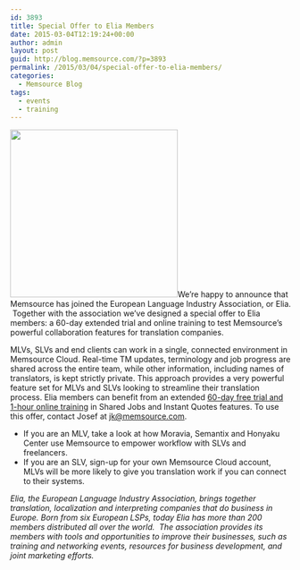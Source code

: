 ```yaml
---
id: 3893
title: Special Offer to Elia Members
date: 2015-03-04T12:19:24+00:00
author: admin
layout: post
guid: http://blog.memsource.com/?p=3893
permalink: /2015/03/04/special-offer-to-elia-members/
categories:
  - Memsource Blog
tags:
  - events
  - training
---
```

[<img class="alignleft size-full wp-image-3894" title="elia-memsource" src="/wp-content/uploads/2015/03/elia-memsource.jpg" alt="" width="300" />](/wp-content/uploads/2015/03/elia-memsource.jpg)We&#8217;re happy to announce that Memsource has joined the European Language Industry Association, or Elia.  Together with the association we&#8217;ve designed a special offer to Elia members: a 60-day extended trial and online training to test Memsource&#8217;s powerful collaboration features for translation companies.<!--more-->

MLVs, SLVs and end clients can work in a single, connected environment in Memsource Cloud. Real-time TM updates, terminology and job progress are shared across the entire team, while other information, including names of translators, is kept strictly private. This approach provides a very powerful feature set for MLVs and SLVs looking to streamline their translation process. Elia members can benefit from an extended [60-day free trial and 1-hour online training](http://wiki.memsource.com/wiki/Memsource_Cloud_User_Manual#Shared_Projects_Introduction) in Shared Jobs and Instant Quotes features. To use this offer, contact Josef at <jk@memsource.com>.

  * If you are an MLV, take a look at how Moravia, Semantix and Honyaku Center use Memsource to empower workflow with SLVs and freelancers.
  * If you are an SLV, sign-up for your own Memsource Cloud account, MLVs will be more likely to give you translation work if you can connect to their systems.

<div>
</div>

<address>
  Elia, the European Language Industry Association, brings together translation, localization and interpreting companies that do business in Europe. Born from six European LSPs, today Elia has more than 200 members distributed all over the world.  The association provides its members with tools and opportunities to improve their businesses, such as training and networking events, resources for business development, and joint marketing efforts.
</address>